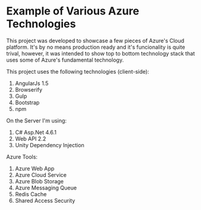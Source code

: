 # Example of Various Azure Technologies
This project was developed to showcase a few pieces of Azure's Cloud platform.  It's by no means production ready and it's funcionality is quite trival, however, it was intended to show top to bottom technology stack that uses some of Azure's fundamental technology.

This project uses the following technologies (client-side):

1.  AngularJs 1.5
2.  Browserify
3.  Gulp
4.  Bootstrap
5.  npm

On the Server I'm using:

1.  C# Asp.Net 4.6.1
2.  Web API 2.2
3.  Unity Dependency Injection

Azure Tools:

1.  Azure Web App
2.  Azure Cloud Service
3.  Azure Blob Storage
4.  Azure Messaging Queue
5.  Redis Cache
6.  Shared Access Security


